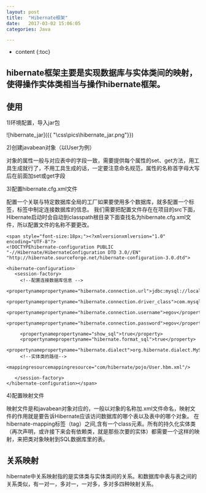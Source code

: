 ```yaml
---
layout: post
title:  "Hibernate框架"
date:   2017-03-02 15:06:05
categories: Java

---
```


* content
{:toc}

hibernate框架主要是实现数据库与实体类间的映射，使得操作实体类相当与操作hibernate框架。
---

## 使用

1)环境配置，导入jar包

![hibernate_jar]({{ "\css\pics\hibernate_jar.png"}})

2)创建javabean对象（以User为例）

对象的属性一般与对应表中的字段一致，需要提供每个属性的set、get方法，用工具生成就行了，不用工具生成的话，一定要注意命名规范，属性的名称首字母大写后在前面加set或get字段

3)配置hibernate.cfg.xml文件

配置一个关联与特定数据库全局的工厂<SessionFactory>如果要使用多个数据库，就多配置一个<SessionFactory>标签，标签中制定连接数据库的信息。
我们需要把配置文件存在在项目的src下面，Hibernate启动时会自动到classpath根目录下面查找名为hibernate.cfg.xml文件，所以配置文件的名称不要更改。

	<span style="font-size:18px;"><?xmlversionxmlversion="1.0" encoding="UTF-8"?>  
	<!DOCTYPEhibernate-configuration PUBLIC  
	"-//Hibernate/HibernateConfiguration DTD 3.0//EN"  
	"http://hibernate.sourceforge.net/hibernate-configuration-3.0.dtd">  
	   
	<hibernate-configuration>  
	   <session-factory>  
		 <!--配置连接数据库信息 -->  
		 <propertynamepropertyname="hibernate.connection.url">jdbc:mysql://localhost:3306/egov</property>  
		 <propertynamepropertyname="hibernate.connection.driver_class">com.mysql.jdbc.Driver</property>  
		 <propertynamepropertyname="hibernate.connection.username">egov</property>  
		 <propertynamepropertyname="hibernate.connection.password">egov</property>  
		
		 <propertynamepropertyname="show_sql">true</property>  
		 <propertynamepropertyname="hibernate.format_sql">true</property>  
		 <propertynamepropertyname="hibernate.dialect">org.hibernate.dialect.MySQLDialect</property>  
		 <!--实体类的路径-->  
		 <mappingresourcemappingresource="com/hibernate/pojo/User.hbm.xml"/>  
	   
	   </session-factory>  
	</hibernate-configuration></span>  
	
4)配置映射文件

 映射文件是和javabean对象对应的，一般以对象的名称加.xml文件命名，映射文件的作用就是要告诉Hibernate应该访问数据库的哪个表以及表中的哪个对象。
 在hibernate-mapping标签（tag）之间,含有一个class元素。所有的持久化实体类（再次声明，或许接下来会有依赖类，就是那些次要的实体）都需要一个这样的映射，来把类对象映射到SQL数据库里的表。
 
## 关系映射

hibernate中关系映射指的是实体类与实体类间的关系。和数据库中表与表之间的关系类似，有一对一，多对一，一对多，多对多四种映射关系。